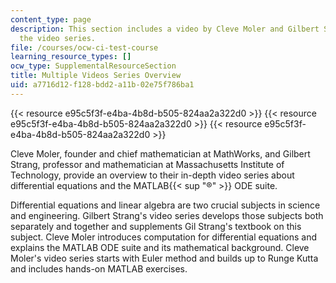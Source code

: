 ```yaml
---
content_type: page
description: This section includes a video by Cleve Moler and Gilbert Strang introducing
  the video series.
file: /courses/ocw-ci-test-course
learning_resource_types: []
ocw_type: SupplementalResourceSection
title: Multiple Videos Series Overview
uid: a7716d12-f128-bdd2-a11b-02e75f786ba1
---
```


{{< resource e95c5f3f-e4ba-4b8d-b505-824aa2a322d0 >}}
{{< resource e95c5f3f-e4ba-4b8d-b505-824aa2a322d0 >}}
{{< resource e95c5f3f-e4ba-4b8d-b505-824aa2a322d0 >}}

Cleve Moler, founder and chief mathematician at MathWorks, and Gilbert Strang, professor and mathematician at Massachusetts Institute of Technology, provide an overview to their in-depth video series about differential equations and the MATLAB{{< sup "®" >}} ODE suite.

Differential equations and linear algebra are two crucial subjects in science and engineering. Gilbert Strang's video series develops those subjects both separately and together and supplements Gil Strang's textbook on this subject. Cleve Moler introduces computation for differential equations and explains the MATLAB ODE suite and its mathematical background. Cleve Moler's video series starts with Euler method and builds up to Runge Kutta and includes hands-on MATLAB exercises.